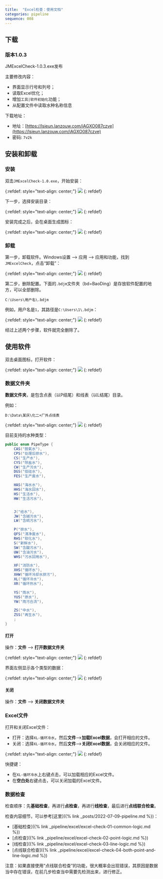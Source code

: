 ```yaml
---
title:  "Excel检查：使用文档"
categories: pipeline
sequence: 008
---
```


## 下载

### 版本1.0.3

JMExcelCheck-1.0.3.exe发布

主要修改内容：

- 界面显示行号和列号；
- 读取Excel优化；
- 增加`工具|软件初始化`功能；
- 从配置文件中读取水种名称信息

下载地址：

- 地址：[https://lsieun.lanzouw.com/iAGXO087czve](https://lsieun.lanzouw.com/iAGXO087czve)
- 密码: `7v2k`

## 安装和卸载

### 安装

双击`JMExcelCheck-1.0.exe`，开始安装：

{:refdef: style="text-align: center;"}
![](/assets/image/pipeline/jm-excel-check-exe-installer.png)
{: refdef}

下一步，选择安装目录：

{:refdef: style="text-align: center;"}
![](/assets/image/pipeline/jm-excel-check-choose-installation-directory.png)
{: refdef}

安装完成之后，会在桌面生成图标：

{:refdef: style="text-align: center;"}
![](/assets/image/pipeline/jm-excel-check-desktop-icon.png)
{: refdef}

### 卸载

第一步，卸载软件。Windows设置 --> 应用 --> 应用和功能，找到`JMExcelCheck`，点击“卸载”：

{:refdef: style="text-align: center;"}
![](/assets/image/pipeline/jm-excel-check-uninstall.png)
{: refdef}

第二步，删除配置。下面的`.bdjm`文件夹（bd=BaoDing）是存放软件配置的地方，可以全部删除。

```text
C:\Users\用户名\.bdjm
```

例如，用户名是`1`，其路径是`C:\Users\1\.bdjm`：

{:refdef: style="text-align: center;"}
![](/assets/image/pipeline/jm-excel-check-config-directory.png)
{: refdef}

经过上述两个步骤，软件就完全删除了。

## 使用软件

双击桌面图标，打开软件：

{:refdef: style="text-align: center;"}
![](/assets/image/pipeline/jm-excel-check-ui.png)
{: refdef}

### 数据文件夹

**数据文件夹**，是包含点表（以P结尾）和线表（以L结尾）目录。

例如：

```text
D:\Data\某庆\化二+厂外点线表
```

{:refdef: style="text-align: center;"}
![](/assets/image/pipeline/jm-excel-check-data-directory.png)
{: refdef}

目前支持的水种类型：

```java
public enum PipeType {
    CAS("脱氧水"),
    CPS("处理后排水"),
    CS("生产水"),
    CYS("除盐水"),
    CW("生产污水"),
    DGS("低硅水"),
    FES("生产废水"),

    HAS("海水水"),
    HHS("海水回水"),
    HS("生活水"),
    HW("生活污水"),


    J("给水"),
    JW("含碱污水"),
    LW("含硫污水"),

    P("排水"),
    QFS("清净废水"),
    RHS("软化水"),
    S("新鲜水"),
    SW("含酸污水"),
    UW("含油污水"),
    WHS("污水回用水"),

    XF("消防水"),
    XHS("循环水"),
    XHW("循环冷却水排污"),
    XL("循环冷水"),
    XR("循环热水"),

    YS("雨水"),
    YUS("原水"),
    YW("雨污合流"),

    ZS("中水"),
    ZSS("再生水"),
    ;
}
```

#### 打开

操作：**文件** --> **打开数据文件夹**

{:refdef: style="text-align: center;"}
![](/assets/image/pipeline/jm-excel-check-open-data-directory.png)
{: refdef}

界面左侧显示各个类型的数据：

{:refdef: style="text-align: center;"}
![](/assets/image/pipeline/jm-excel-check-after-open-data-directory.png)
{: refdef}

#### 关闭

操作：**文件** --> **关闭数据文件夹**

### Excel文件

打开和关闭Excel文件：

- 打开：选择`XL-循环冷水`，然后**文件**-->**加载Excel数据**，会打开相应的文件。
- 关闭：选择`XL-循环冷水`，然后**文件**-->**关闭Excel数据**，会关闭相应的文件。

{:refdef: style="text-align: center;"}
![](/assets/image/pipeline/jm-excel-check-load-excel-data.png)
{: refdef}

快捷键：

- 在`XL-循环冷水`上右键点击，可以加载相应的Excel文件。
- 在**空白处**右键点击，可以关闭加载的Excel文件。

### 数据检查

检查顺序：先**基础检查**，再进行**点检查**，再进行**线检查**，最后进行**点线联合检查**。

检查内容细节，可以参考[这里]({% link _posts/2022-07-09-pipeline.md %})：

- [基础检查]({% link _pipeline/excel/excel-check-01-common-logic.md %})
- [点检查]({% link _pipeline/excel/excel-check-02-point-logic.md %})
- [线检查]({% link _pipeline/excel/excel-check-03-line-logic.md %})
- [点线联合检查]({% link _pipeline/excel/excel-check-04-both-point-and-line-logic.md %})

注意：如果直接使用“点线联合检查”的功能，很大概率会出现错误，其原因是数据当中存在错误，在前几步检查当中需要先检测出来，进行修正。


